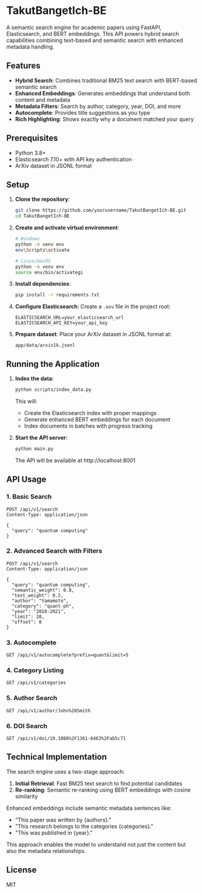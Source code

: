 # TakutBangetIch-BE

A semantic search engine for academic papers using FastAPI, Elasticsearch, and BERT embeddings. This API powers hybrid search capabilities combining text-based and semantic search with enhanced metadata handling.

## Features

- **Hybrid Search**: Combines traditional BM25 text search with BERT-based semantic search
- **Enhanced Embeddings**: Generates embeddings that understand both content and metadata
- **Metadata Filters**: Search by author, category, year, DOI, and more
- **Autocomplete**: Provides title suggestions as you type
- **Rich Highlighting**: Shows exactly why a document matched your query

## Prerequisites

- Python 3.8+
- Elasticsearch 7.10+ with API key authentication
- ArXiv dataset in JSONL format

## Setup

1. **Clone the repository**:
   ```bash
   git clone https://github.com/yourusername/TakutBangetIch-BE.git
   cd TakutBangetIch-BE
   ```

2. **Create and activate virtual environment**:
   ```bash
   # Windows
   python -m venv env
   env\Scripts\activate

   # Linux/macOS
   python -m venv env
   source env/bin/activategi
   ```

3. **Install dependencies**:
   ```bash
   pip install -r requirements.txt
   ```

4. **Configure Elasticsearch**:
   Create a `.env` file in the project root:
   ```
   ELASTICSEARCH_URL=your_elasticsearch_url
   ELASTICSEARCH_API_KEY=your_api_key
   ```

5. **Prepare dataset**:
   Place your ArXiv dataset in JSONL format at:
   ```
   app/data/arxiv1k.jsonl
   ```

## Running the Application

1. **Index the data**:
   ```bash
   python scripts/index_data.py
   ```
   This will:
   - Create the Elasticsearch index with proper mappings
   - Generate enhanced BERT embeddings for each document
   - Index documents in batches with progress tracking

2. **Start the API server**:
   ```bash
   python main.py
   ```
   The API will be available at http://localhost:8001

## API Usage

### 1. Basic Search
```http
POST /api/v1/search
Content-Type: application/json

{
  "query": "quantum computing"
}
```

### 2. Advanced Search with Filters
```http
POST /api/v1/search
Content-Type: application/json

{
  "query": "quantum computing",
  "semantic_weight": 0.8,
  "text_weight": 0.2,
  "author": "Yamamoto",
  "category": "quant-ph",
  "year": "2018-2021",
  "limit": 20,
  "offset": 0
}
```

### 3. Autocomplete
```http
GET /api/v1/autocomplete?prefix=quant&limit=5
```

### 4. Category Listing
```http
GET /api/v1/categories
```

### 5. Author Search
```http
GET /api/v1/author/John%20Smith
```

### 6. DOI Search
```http
GET /api/v1/doi/10.1088%2F1361-6463%2Fab5c71
```

## Technical Implementation

The search engine uses a two-stage approach:

1. **Initial Retrieval**: Fast BM25 text search to find potential candidates
2. **Re-ranking**: Semantic re-ranking using BERT embeddings with cosine similarity

Enhanced embeddings include semantic metadata sentences like:
- "This paper was written by {authors}."
- "This research belongs to the categories {categories}."
- "This was published in {year}."

This approach enables the model to understand not just the content but also the metadata relationships.

## License

MIT